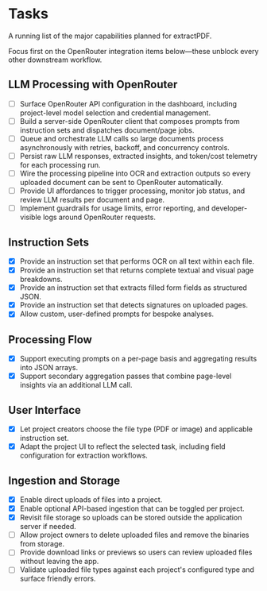 # Tasks

A running list of the major capabilities planned for extractPDF.

Focus first on the OpenRouter integration items below—these unblock every other downstream workflow.

## LLM Processing with OpenRouter
- [ ] Surface OpenRouter API configuration in the dashboard, including project-level model selection and credential management.
- [ ] Build a server-side OpenRouter client that composes prompts from instruction sets and dispatches document/page jobs.
- [ ] Queue and orchestrate LLM calls so large documents process asynchronously with retries, backoff, and concurrency controls.
- [ ] Persist raw LLM responses, extracted insights, and token/cost telemetry for each processing run.
- [ ] Wire the processing pipeline into OCR and extraction outputs so every uploaded document can be sent to OpenRouter automatically.
- [ ] Provide UI affordances to trigger processing, monitor job status, and review LLM results per document and page.
- [ ] Implement guardrails for usage limits, error reporting, and developer-visible logs around OpenRouter requests.

## Instruction Sets
- [x] Provide an instruction set that performs OCR on all text within each file.
- [x] Provide an instruction set that returns complete textual and visual page breakdowns.
- [x] Provide an instruction set that extracts filled form fields as structured JSON.
- [x] Provide an instruction set that detects signatures on uploaded pages.
- [x] Allow custom, user-defined prompts for bespoke analyses.

## Processing Flow
- [x] Support executing prompts on a per-page basis and aggregating results into JSON arrays.
- [x] Support secondary aggregation passes that combine page-level insights via an additional LLM call.

## User Interface
- [x] Let project creators choose the file type (PDF or image) and applicable instruction set.
- [x] Adapt the project UI to reflect the selected task, including field configuration for extraction workflows.

## Ingestion and Storage
- [x] Enable direct uploads of files into a project.
- [x] Enable optional API-based ingestion that can be toggled per project.
- [x] Revisit file storage so uploads can be stored outside the application server if needed.
- [ ] Allow project owners to delete uploaded files and remove the binaries from storage.
- [ ] Provide download links or previews so users can review uploaded files without leaving the app.
- [ ] Validate uploaded file types against each project's configured type and surface friendly errors.
